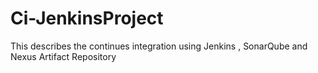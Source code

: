 # Ci-JenkinsProject
This describes the continues integration using Jenkins ,  SonarQube and Nexus Artifact Repository
